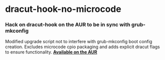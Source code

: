 # dracut-hook-no-microcode
### Hack on dracut-hook on the AUR to be in sync with grub-mkconfig
Modified upgrade script not to interfere with grub-mkconfig boot config creation.
Excludes microcode cpio packaging and adds explicit dracut flags to ensure functionality.
__[Available on the AUR](https://aur.archlinux.org/packages/dracut-hook-no-microcode/)__
